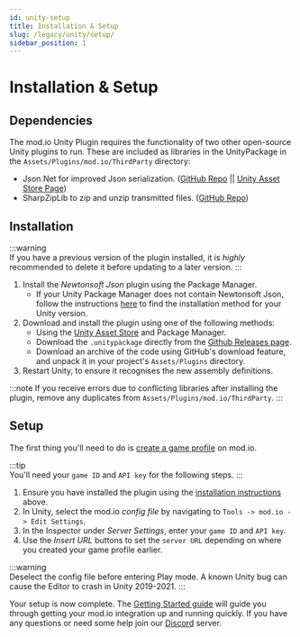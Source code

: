 ```yaml
---
id: unity-setup
title: Installation & Setup
slug: /legacy/unity/setup/
sidebar_position: 1
---
```


# Installation & Setup

## Dependencies

The mod.io Unity Plugin requires the functionality of two other open-source Unity plugins to run. These are included as libraries in the UnityPackage in the `Assets/Plugins/mod.io/ThirdParty` directory:
* Json.Net for improved Json serialization. ([GitHub Repo](https://github.com/SaladLab/Json.Net.Unity3D) || [Unity Asset Store Page](https://assetstore.unity.com/packages/tools/input-management/json-net-for-unity-11347))
* SharpZipLib to zip and unzip transmitted files. ([GitHub Repo](https://github.com/icsharpcode/SharpZipLib))

## Installation

:::warning  
If you have a previous version of the plugin installed, it is _highly_ recommended to delete it before updating to a later version.
:::

1. Install the *Newtonsoft Json* plugin using the Package Manager.
   - If your Unity Package Manager does not contain Newtonsoft Json, follow the instructions [here](https://github.com/applejag/Newtonsoft.Json-for-Unity/wiki/Install-official-via-UPM#installing-the-package-via-upm-window) to find the installation method for your Unity version.
2. Download and install the plugin using one of the following methods:
   - Using the [Unity Asset Store](https://assetstore.unity.com/packages/tools/integration/mod-browser-manager-by-mod-io-138866) and Package Manager.
   - Download the `.unitypackage` directly from the [Github Releases page](https://github.com/modio/modio-unity/releases).
   - Download an archive of the code using GitHub's download feature, and unpack it in your project's `Assets/Plugins` directory.
3. Restart Unity, to ensure it recognises the new assembly definitions.

:::note 
If you receive errors due to conflicting libraries after installing the plugin, remove any duplicates from `Assets/Plugins/mod.io/ThirdParty`.
:::

## Setup

The first thing you'll need to do is [create a game profile](https://mod.io/g/add) on mod.io.

:::tip  
You'll need your `game ID` and `API key` for the following steps.
:::

1. Ensure you have installed the plugin using the [installation instructions](#installation) above.
2. In Unity, select the mod.io *config file* by navigating to `Tools -> mod.io -> Edit Settings`.
3. In the Inspector under *Server Settings*, enter your `game ID` and `API key`.
4. Use the *Insert URL* buttons to set the `server URL` depending on where you created your game profile earlier.

:::warning  
Deselect the config file before entering Play mode. A known Unity bug can cause the Editor to crash in Unity 2019-2021.
:::

Your setup is now complete. The [Getting Started guide](/legacy/unity/getting-started/) will guide you through getting your mod.io integration up and running quickly. If you have any questions or need some help join our [Discord](https://discord.mod.io) server.
